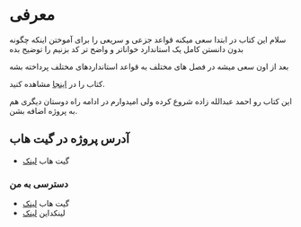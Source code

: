 # معرفی

سلام
این کتاب در ابتدا سعی میکنه قواعد جزعی و سریعی را برای آموختن اینکه چگونه بدون دانستن کامل یک استاندارد خواناتر و واضح تر کد بزنیم را توضیح بده

بعد از اون سعی میشه در فصل های مختلف به قواعد استانداردهای مختلف پرداخته بشه

کتاب را در [اینجا](https://ahmadabd.gitbooks.io/pp-standards/content/) مشاهده کنید.

این کتاب رو احمد عبدالله زاده شروع کرده ولی امیدوارم در ادامه راه دوستان دیگری هم به پروژه اضافه بشن.

## آدرس پروژه در گیت هاب
  * گیت هاب [لینک](https://github.com/ahmadabd/standard-handbook)

### دسترسی به من
  * گیت هاب [لینک](https://github.com/ahmadabd)
  * لینکداین [لینک](www.linkedin.com/in/ahmad-abdollahzade-848421147)
